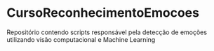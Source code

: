 # CursoReconhecimentoEmocoes
Repositório contendo scripts responsável pela detecção de emoções utilizando visão computacional e Machine Learning
